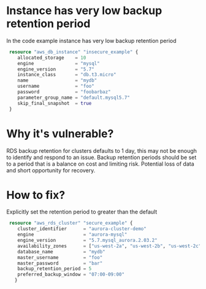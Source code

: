 # Instance has very low backup retention period

In the code example instance has very low backup retention period

```terraform
 resource "aws_db_instance" "insecure_example" {
    allocated_storage    = 10
    engine               = "mysql"
    engine_version       = "5.7"
    instance_class       = "db.t3.micro"
    name                 = "mydb"
    username             = "foo"
    password             = "foobarbaz"
    parameter_group_name = "default.mysql5.7"
    skip_final_snapshot  = true
 }
```

# Why it's vulnerable?

RDS backup retention for clusters defaults to 1 day, this may not be enough to identify and respond to an issue. Backup retention periods should be set to a period that is a balance on cost and limiting risk. Potential loss of data and short opportunity for recovery.

# How to fix?

Explicitly set the retention period to greater than the default

```terraform
 resource "aws_rds_cluster" "secure_example" {
    cluster_identifier      = "aurora-cluster-demo"
    engine                  = "aurora-mysql"
    engine_version          = "5.7.mysql_aurora.2.03.2"
    availability_zones      = ["us-west-2a", "us-west-2b", "us-west-2c"]
    database_name           = "mydb"
    master_username         = "foo"
    master_password         = "bar"
    backup_retention_period = 5
    preferred_backup_window = "07:00-09:00"
   }
```

